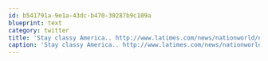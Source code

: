 ```yaml
---
id: b541791a-9e1a-43dc-b470-30287b9c109a
blueprint: text
category: twitter
title: 'Stay classy America.. http://www.latimes.com/news/nationworld/nation/la-na-koran-burning-20100908,0,230085.story'
caption: 'Stay classy America.. http://www.latimes.com/news/nationworld/nation/la-na-koran-burning-20100908,0,230085.story'
---
```

